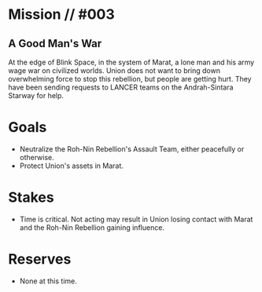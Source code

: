 # Mission // #003
## A Good Man's War

At the edge of Blink Space, in the system of Marat, a lone man and his army wage war on civilized worlds. Union does not want to bring down overwhelming force to stop this rebellion, but people are getting hurt. They have been sending requests to LANCER teams on the Andrah-Sintara Starway for help.

# Goals
- Neutralize the Roh-Nin Rebellion's Assault Team, either peacefully or otherwise.
- Protect Union's assets in Marat.

# Stakes
- Time is critical. Not acting may result in Union losing contact with Marat and the Roh-Nin Rebellion gaining influence.

# Reserves
- None at this time.